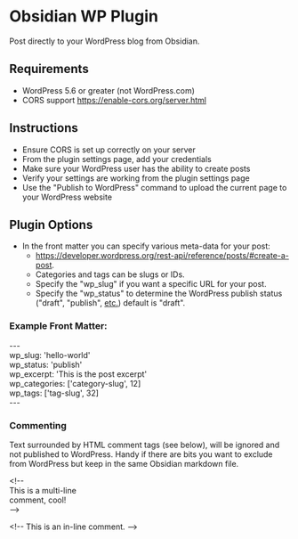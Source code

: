 # Obsidian WP Plugin
Post directly to your WordPress blog from Obsidian.

## Requirements
- WordPress 5.6 or greater (not WordPress.com)
- CORS support https://enable-cors.org/server.html

## Instructions
- Ensure CORS is set up correctly on your server
- From the plugin settings page, add your credentials
- Make sure your WordPress user has the ability to create posts
- Verify your settings are working from the plugin settings page
- Use the "Publish to WordPress" command to upload the current page to your WordPress website

## Plugin Options
- In the front matter you can specify various meta-data for your post:
  - https://developer.wordpress.org/rest-api/reference/posts/#create-a-post.
  - Categories and tags can be slugs or IDs.
  - Specify the "wp_slug" if you want a specific URL for your post.
  - Specify the "wp_status" to determine the WordPress publish status ("draft", "publish", [etc.](https://wordpress.org/support/article/post-status/)) default is "draft".

### Example Front Matter:
\---\
wp_slug: 'hello-world'\
wp_status: 'publish'\
wp_excerpt: 'This is the post excerpt'\
wp_categories: ['category-slug', 12]\
wp_tags: ['tag-slug', 32]\
\---

### Commenting
Text surrounded by HTML comment tags (see below), will be ignored and not published to WordPress. Handy if there are bits you want to exclude from WordPress but keep in the same Obsidian markdown file.

\<!--\
This is a multi-line\
comment, cool! \
\-->

\<!-- This is an in-line comment. -->